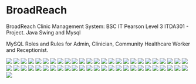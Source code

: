 # BroadReach
BroadReach Clinic Management System: BSC IT Pearson Level 3 ITDA301 - Project. Java Swing and Mysql

MySQL Roles and Rules for Admin, Clinician, Community Healthcare Worker and Receptionist. 

<img src="src/images/001.png">
<img src="src/images/002.png">
<img src="src/images/003.png">
<img src="src/images/004.png">
<img src="src/images/005.png">
<img src="src/images/006.png">
<img src="src/images/06.png">
<img src="src/images/007.png">
<img src="src/images/008.png">
<img src="src/images/009.png">
<img src="src/images/010.png">
<img src="src/images/011.png">
<img src="src/images/012.png">
<img src="src/images/013.png">
<img src="src/images/014.png">
<img src="src/images/015.png">
<img src="src/images/016.png">
<img src="src/images/017.png">
<img src="src/images/018.png">
<img src="src/images/019.png">
<img src="src/images/020.png">
<img src="src/images/021.png">
<img src="src/images/022.png">
<img src="src/images/023.png">
<img src="src/images/024.png">
<img src="src/images/025.png">
<img src="src/images/026.png">
<img src="src/images/027.png">
<img src="src/images/028.png">
<img src="src/images/029.png">
<img src="src/images/030.png">
<img src="src/images/031.png">
<img src="src/images/032.png">
<img src="src/images/033.png">
<img src="src/images/034.png">
<img src="src/images/035.png">
<img src="src/images/036.png">
<img src="src/images/037.png">
<img src="src/images/038.png">
<img src="src/images/039.png">
<img src="src/images/040.png">
<img src="src/images/042.png">
<img src="src/images/043.png">
<img src="src/images/044.png">
<img src="src/images/045.png">
<img src="src/images/046.png">
<img src="src/images/047.png">
<img src="src/images/048.png">
<img src="src/images/049.png">
<img src="src/images/050.png">
<img src="src/images/051.png">

